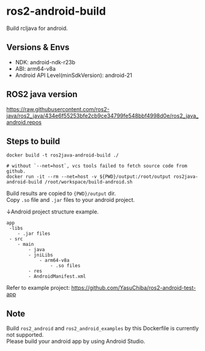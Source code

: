 # ros2-android-build

Build rcljava for android.  


## Versions & Envs

- NDK:  android-ndk-r23b
- ABI: arm64-v8a  
- Android API Level(minSdkVersion): android-21

## ROS2 java version  

https://raw.githubusercontent.com/ros2-java/ros2_java/434e6f55253bfe2cb9ce34799fe548bbf4998d0e/ros2_java_android.repos


## Steps to build
```
docker build -t ros2java-android-build ./

# without `--net=host`, vcs tools failed to fetch source code from github.
docker run -it --rm --net=host -v ${PWD}/output:/root/output ros2java-android-build /root/workspace/build-android.sh

```

Build results are copied to `{PWD}/output` dir.  
Copy `.so` file and `.jar` files to your android project. 

↓Android project structure example.  
```
app
 -libs
    - .jar files
 - src
    - main
        - java
        - jniLibs
            - arm64-v8a
                - .so files
        - res
        - AndroidManifest.xml

```
Refer to example project: https://github.com/YasuChiba/ros2-android-test-app

## Note  
Build `ros2_android` and `ros2_android_examples` by this Dockerfile is currently not supported.  
Please build your android app by using Android Studio.
